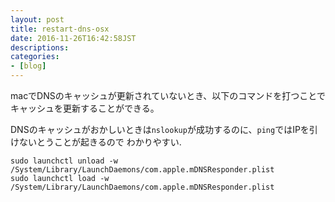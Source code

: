 ```yaml
---
layout: post
title: restart-dns-osx
date: 2016-11-26T16:42:58JST
descriptions:
categories:
- [blog]
---
```


macでDNSのキャッシュが更新されていないとき、以下のコマンドを打つことでキャッシュを更新することができる。

DNSのキャッシュがおかしいときは`nslookup`が成功するのに、`ping`ではIPを引けないとうことが起きるので
わかりやすい.

```shell
sudo launchctl unload -w /System/Library/LaunchDaemons/com.apple.mDNSResponder.plist
sudo launchctl load -w /System/Library/LaunchDaemons/com.apple.mDNSResponder.plist
```

